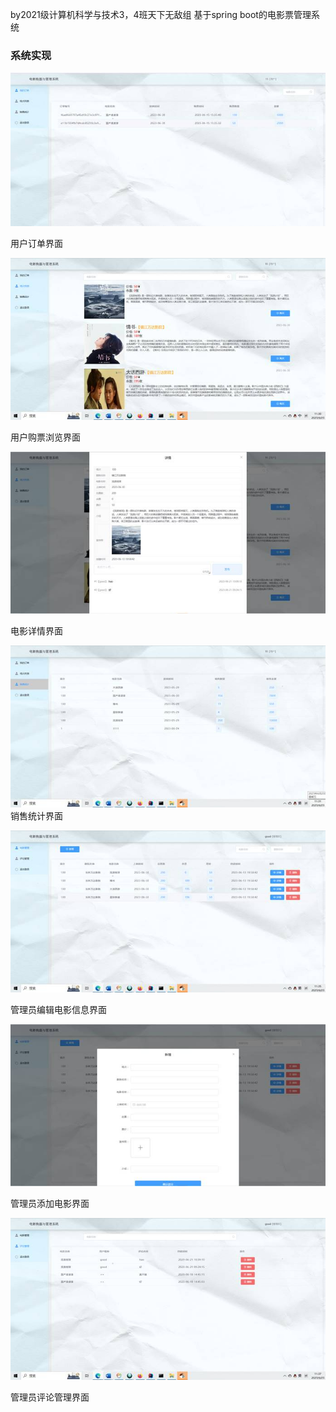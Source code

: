 by2021级计算机科学与技术3，4班天下无敌组
                                            基于spring boot的电影票管理系统

### 系统实现

![img](01/clip_image002.jpg)

用户订单界面

![img](01/clip_image004.jpg)

用户购票浏览界面

 

 

![img](01/clip_image006.jpg)

电影详情界面

![img](01/clip_image008.jpg)销售统计界面

 

![img](01/clip_image010.jpg)

管理员编辑电影信息界面

 

![img](01/clip_image012.jpg)

管理员添加电影界面

 

![img](01/clip_image014.jpg)

管理员评论管理界面
